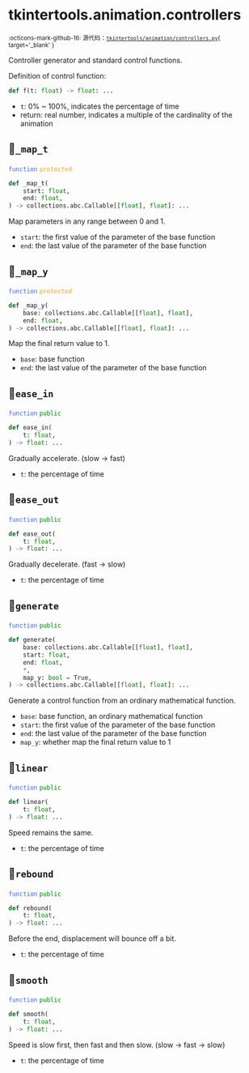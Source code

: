 # tkintertools.animation.controllers

<small>:octicons-mark-github-16: 源代码：[`tkintertools/animation/controllers.py`](https://github.com/Xiaokang2022/tkintertools/blob/3.0.0rc6/tkintertools/animation/controllers.py){ target='_blank' }</small>

Controller generator and standard control functions.

Definition of control function:

```python
def f(t: float) -> float: ...
```

* `t`: 0% ~ 100%, indicates the percentage of time
* return: real number, indicates a multiple of the cardinality of the animation


## 🔵`_map_t`


<code style='color: royalblue;'>function</code> <code style='color: orange;'>protected</code>

```python
def _map_t(
    start: float,
    end: float,
) -> collections.abc.Callable[[float], float]: ...
```
Map parameters in any range between 0 and 1.

* `start`: the first value of the parameter of the base function
* `end`: the last value of the parameter of the base function


## 🔵`_map_y`


<code style='color: royalblue;'>function</code> <code style='color: orange;'>protected</code>

```python
def _map_y(
    base: collections.abc.Callable[[float], float],
    end: float,
) -> collections.abc.Callable[[float], float]: ...
```
Map the final return value to 1.

* `base`: base function
* `end`: the last value of the parameter of the base function


## 🔵`ease_in`


<code style='color: royalblue;'>function</code> <code style='color: green;'>public</code>

```python
def ease_in(
    t: float,
) -> float: ...
```
Gradually accelerate. (slow -> fast)

* `t`: the percentage of time


## 🔵`ease_out`


<code style='color: royalblue;'>function</code> <code style='color: green;'>public</code>

```python
def ease_out(
    t: float,
) -> float: ...
```
Gradually decelerate. (fast -> slow)

* `t`: the percentage of time


## 🔵`generate`


<code style='color: royalblue;'>function</code> <code style='color: green;'>public</code>

```python
def generate(
    base: collections.abc.Callable[[float], float],
    start: float,
    end: float,
    *,
    map_y: bool = True,
) -> collections.abc.Callable[[float], float]: ...
```
Generate a control function from an ordinary mathematical function.

* `base`: base function, an ordinary mathematical function
* `start`: the first value of the parameter of the base function
* `end`: the last value of the parameter of the base function
* `map_y`: whether map the final return value to 1


## 🔵`linear`


<code style='color: royalblue;'>function</code> <code style='color: green;'>public</code>

```python
def linear(
    t: float,
) -> float: ...
```
Speed remains the same.

* `t`: the percentage of time


## 🔵`rebound`


<code style='color: royalblue;'>function</code> <code style='color: green;'>public</code>

```python
def rebound(
    t: float,
) -> float: ...
```
Before the end, displacement will bounce off a bit.

* `t`: the percentage of time


## 🔵`smooth`


<code style='color: royalblue;'>function</code> <code style='color: green;'>public</code>

```python
def smooth(
    t: float,
) -> float: ...
```
Speed is slow first, then fast and then slow. (slow -> fast -> slow)

* `t`: the percentage of time


